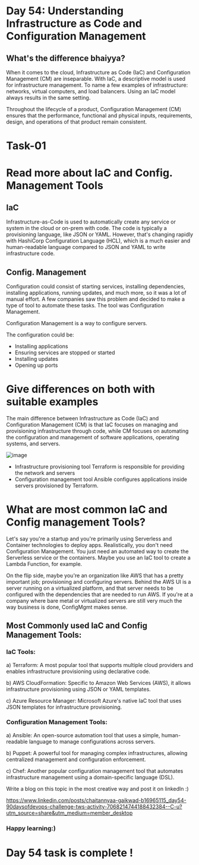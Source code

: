 # Day 54: Understanding Infrastructure as Code and Configuration Management

## What's the difference bhaiyya?

When it comes to the cloud, Infrastructure as Code (IaC) and Configuration Management (CM) are inseparable. With IaC, a descriptive model is used for infrastructure management. To name a few examples of infrastructure: networks, virtual computers, and load balancers. Using an IaC model always results in the same setting.

Throughout the lifecycle of a product, Configuration Management (CM) ensures that the performance, functional and physical inputs, requirements, design, and operations of that product remain consistent.

# Task-01

# Read more about IaC and Config. Management Tools

## IaC
Infrastructure-as-Code is used to automatically create any service or system in the cloud or on-prem with code. The code is typically a provisioning language, like JSON or YAML. However, that's changing rapidly with HashiCorp Configuration Language (HCL), which is a much easier and human-readable language compared to JSON and YAML to write infrastructure code.

## Config. Management
Configuration could consist of starting services, installing dependencies, installing applications, running updates, and much more, so it was a lot of manual effort. A few companies saw this problem and decided to make a type of tool to automate these tasks. The tool was Configuration Management.

Configuration Management is a way to configure servers. 

The configuration could be:

- Installing applications
- Ensuring services are stopped or started
- Installing updates
- Opening up ports

# Give differences on both with suitable examples

The main difference between Infrastructure as Code (IaC) and Configuration Management (CM) is that IaC focuses on managing and provisioning infrastructure through code, while CM focuses on automating the configuration and management of software applications, operating systems, and servers.

![image](https://github.com/Chaitannyaa/90DaysOfDevOps/assets/117350787/45d4e018-b88b-4da7-be47-8c4c554512fb)

- Infrastructure provisioning tool Terraform is responsible for providing the network and servers
- Configuration management tool Ansible configures applications inside servers provisioned by Terraform.

# What are most common IaC and Config management Tools?

Let's say you're a startup and you're primarily using Serverless and Container technologies to deploy apps. Realistically, you don't need Configuration Management. You just need an automated way to create the Serverless service or the containers. Maybe you use an IaC tool to create a Lambda Function, for example.

On the flip side, maybe you're an organization like AWS that has a pretty important job; provisioning and configuring servers. Behind the AWS UI is a server running on a virtualized platform, and that server needs to be configured with the dependencies that are needed to run AWS. If you're at a company where bare metal or virtualized servers are still very much the way business is done, ConfigMgmt makes sense.

## Most Commonly used IaC and Config Management Tools:

### IaC Tools: 

a) Terraform: A most popular tool that supports multiple cloud providers and enables infrastructure provisioning using declarative code. 

b) AWS CloudFormation: Specific to Amazon Web Services (AWS), it allows infrastructure provisioning using JSON or YAML templates. 

c) Azure Resource Manager: Microsoft Azure's native IaC tool that uses JSON templates for infrastructure provisioning.

### Configuration Management Tools: 

a) Ansible: An open-source automation tool that uses a simple, human-readable language to manage configurations across servers. 

b) Puppet: A powerful tool for managing complex infrastructures, allowing centralized management and configuration enforcement. 

c) Chef: Another popular configuration management tool that automates infrastructure management using a domain-specific language (DSL).


Write a blog on this topic in the most creative way and post it on linkedIn :)

https://www.linkedin.com/posts/chaitannyaa-gaikwad-b16965115_day54-90daysofdevops-challenge-tws-activity-7068214744188432384--C-u?utm_source=share&utm_medium=member_desktop

### Happy learning:)

# Day 54 task is complete !
